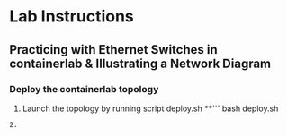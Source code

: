 # Lab Instructions
## Practicing with Ethernet Switches in containerlab & Illustrating a Network Diagram
### **Deploy the containerlab topology**

1. Launch the topology by running script deploy.sh
**```
  bash deploy.sh
```**  
2. 
